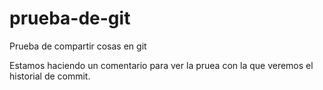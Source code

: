 prueba-de-git
=============

Prueba de compartir cosas en git

Estamos haciendo un comentario para ver la pruea con la que veremos el historial de commit.

